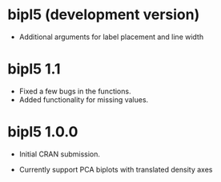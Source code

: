 # bipl5 (development version)

* Additional arguments for label placement and line width

# bipl5 1.1

* Fixed a few bugs in the functions.
* Added functionality for missing values.

# bipl5 1.0.0

* Initial CRAN submission.

* Currently support PCA biplots with translated density axes
